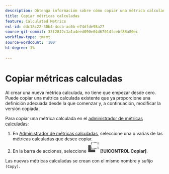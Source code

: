```yaml
---
description: Obtenga información sobre cómo copiar una métrica calculada en el Administrador de métricas calculadas.
title: Copiar métricas calculadas
feature: Calculated Metrics
exl-id: ddc18c22-30b4-4ccb-ac6b-e74dfde98a27
source-git-commit: 35f2812c1a1a4eed090e04d67014fcebf88a80ec
workflow-type: tm+mt
source-wordcount: '100'
ht-degree: 3%

---
```



# Copiar métricas calculadas

Al crear una nueva métrica calculada, no tiene que empezar desde cero. Puede copiar una métrica calculada existente que ya proporcione una definición adecuada desde la que comenzar y, a continuación, modificar la versión copiada.

Para copiar una métrica calculada en el [administrador de métricas calculadas](cm-manager.md):

1. En [Administrador de métricas calculadas](cm-manager.md), seleccione una o varias de las métricas calculadas que desee copiar.
1. En la barra de acciones, seleccione ![Copiar](/help/assets/icons/Copy.svg) **[!UICONTROL Copiar]**.

Las nuevas métricas calculadas se crean con el mismo nombre y sufijo `(Copy)`.

